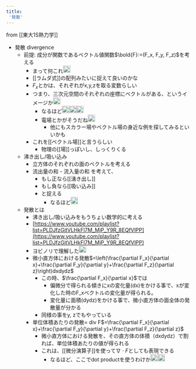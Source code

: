 ```yaml
---
title:
 '発散'
---
```


from [[東大1S熱力学]]
- 発散 divergence
    - 前提: 成分が関数であるベクトル値関数$\bold{F}:=(F_x, F_y, F_z)$を考える
        - まって何これ<img src='https://scrapbox.io/api/pages/blu3mo-public/blu3mo/icon' alt='blu3mo.icon' height="19.5"/>
        - [[ラムダ式]]の配列みたいに捉えて良いのかな
        - $F_x$とかは、それぞれがx,y,zを取る変数らしい
        - つまり、三次元空間のそれぞれの座標にベクトルがある、というイメージか<img src='https://scrapbox.io/api/pages/blu3mo-public/blu3mo/icon' alt='blu3mo.icon' height="19.5"/>
            - なるほど<img src='https://scrapbox.io/api/pages/blu3mo-public/blu3mo/icon' alt='blu3mo.icon' height="19.5"/><img src='https://scrapbox.io/api/pages/blu3mo-public/blu3mo/icon' alt='blu3mo.icon' height="19.5"/><img src='https://scrapbox.io/api/pages/blu3mo-public/blu3mo/icon' alt='blu3mo.icon' height="19.5"/>
            - 電場とかがそうだね<img src='https://scrapbox.io/api/pages/blu3mo-public/takker/icon' alt='takker.icon' height="19.5"/>
                - 他にもスカラー場やベクトル場の身近な例を探してみるといいかも
        - これを[[ベクトル場]]と言うらしい
            - 物理の[[場]]っぽいし、しっくりくる
    - 沸き出し/吸い込み
        - 立方体のそれぞれの面のベクトルを考える
        - 流出量の和 - 流入量の和 を考えて、
            - もし正なら[[湧き出し]]
            - もし負なら[[吸い込み]]
            - と捉える
                - なるほど<img src='https://scrapbox.io/api/pages/blu3mo-public/blu3mo/icon' alt='blu3mo.icon' height="19.5"/>
    - 発散とは
        - 沸き出し/吸い込みをもうちょい数学的に考える
        - [https://www.youtube.com/playlist?list=PLDJfzGjtVLHkFl7M_MjP_Y9R_8EQfVlPP](https://www.youtube.com/playlist?list=PLDJfzGjtVLHkFl7M_MjP_Y9R_8EQfVlPP)
        - ヨビノリで理解した<img src='https://scrapbox.io/api/pages/blu3mo-public/blu3mo/icon' alt='blu3mo.icon' height="19.5"/>
        - 微小直方体における発散$=\left(\frac{\partial F_x}{\partial x}+\frac{\partial F_y}{\partial y}+\frac{\partial F_z}{\partial z}\right)dxdydz$
            - この時、$\frac{\partial F_x}{\partial x}$では
                - 偏微分で得られる傾きにxの変化量(dx)をかける事で、xが変化した時のF_xベクトルの変化量が得られる。
                - 変化量に面積(dydz)をかける事で、微小直方体の面全体の発散量が分かる
            - 同様の事をy, zでもやっている
        - 単位体積あたりの発散= div F$=\frac{\partial F_x}{\partial x}+\frac{\partial F_y}{\partial y}+\frac{\partial F_z}{\partial z}$
            - 微小直方体における発散を、その直方体の体積（dxdydz）で割れば、単位体積あたりの値が得られる
            - これは、[[微分演算子]]を使って$\nabla \cdot F$としても表現できる
                - なるほど、ここでdot productを使うわけか<img src='https://scrapbox.io/api/pages/blu3mo-public/blu3mo/icon' alt='blu3mo.icon' height="19.5"/><img src='https://scrapbox.io/api/pages/blu3mo-public/blu3mo/icon' alt='blu3mo.icon' height="19.5"/>
